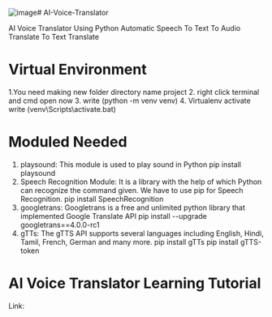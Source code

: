 ![image](https://github.com/Zafir547/AI-Voice-Translator/assets/63918801/869a6f16-a82a-4a86-a76a-ab9b4965f219)# AI-Voice-Translator

AI Voice Translator Using Python Automatic Speech To Text To Audio Translate To Text Translate

# Virtual Environment

1.You need making new folder directory name project 
2. right click terminal and cmd open now
3. write (python -m venv venv)
4. Virtualenv activate write (venv\Scripts\activate.bat)

# Moduled Needed

1. playsound: This module is used to play sound in Python
         pip install playsound
2. Speech Recognition Module: It is a library with the help of which Python can recognize the command given. We have to use pip for Speech Recognition.
      pip install SpeechRecognition
3. googletrans: Googletrans is a free and unlimited python library that implemented Google Translate API
      pip install --upgrade googletrans==4.0.0-rc1
4. gTTs: The gTTS API supports several languages including English, Hindi, Tamil, French, German and many  more. 
      pip install gTTs
      pip install gTTS-token



# AI Voice Translator Learning Tutorial

Link: 
